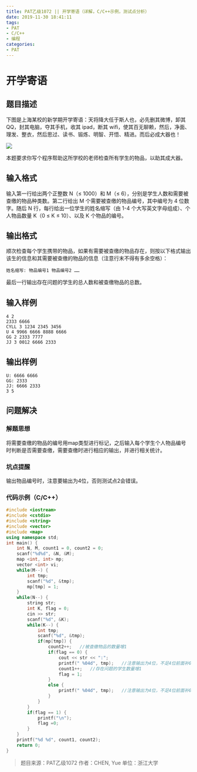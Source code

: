 ```yaml
---
title: PAT乙级1072 || 开学寄语（详解，C/C++示例，测试点分析）
date: 2019-11-30 18:41:11
tags:
- PAT
- C/C++
- 编程
categories:
- PAT
---
```


# **开学寄语**
## **题目描述**
下图是上海某校的新学期开学寄语：天将降大任于斯人也，必先删其微博，卸其 QQ，封其电脑，夺其手机，收其 ipad，断其 wifi，使其百无聊赖，然后，净面、理发、整衣，然后思过、读书、锻炼、明智、开悟、精进。而后必成大器也！

![](https://images.ptausercontent.com/3b1d9f4a-778b-4942-a9e2-836262f363aa.JPG)

本题要求你写个程序帮助这所学校的老师检查所有学生的物品，以助其成大器。

## **输入格式**
输入第一行给出两个正整数 N（≤ 1000）和 M（≤ 6），分别是学生人数和需要被查缴的物品种类数。第二行给出 M 个需要被查缴的物品编号，其中编号为 4 位数字。随后 N 行，每行给出一位学生的姓名缩写（由 1-4 个大写英文字母组成）、个人物品数量 K（0 ≤ K ≤ 10）、以及 K 个物品的编号。
## **输出格式**
顺次检查每个学生携带的物品，如果有需要被查缴的物品存在，则按以下格式输出该生的信息和其需要被查缴的物品的信息（注意行末不得有多余空格）：

```null
姓名缩写: 物品编号1 物品编号2 ……
```

最后一行输出存在问题的学生的总人数和被查缴物品的总数。

## **输入样例**
```null
4 2
2333 6666
CYLL 3 1234 2345 3456
U 4 9966 6666 8888 6666
GG 2 2333 7777
JJ 3 0012 6666 2333
```
## **输出样例**
```null
U: 6666 6666
GG: 2333
JJ: 6666 2333
3 5
```

## 问题解决
### 解题思想
将需要查缴的物品的编号用map类型进行标记，之后输入每个学生个人物品编号时判断是否需要查缴，需要查缴时进行相应的输出，并进行相关统计。

### 坑点提醒

输出物品编号时，注意要输出为4位，否则测试点2会错误。

### 代码示例（C/C++）

```cpp
#include <iostream>
#include <cstdio>
#include <string>
#include <vector>
#include <map>
using namespace std;
int main() {
    int N, M, count1 = 0, count2 = 0;
    scanf("%d%d", &N, &M);
    map <int, int> mp;
    vector <int> vi;
    while(M--) {
        int tmp;
        scanf("%d", &tmp);
        mp[tmp] = 1;
    }
    while(N--) {
        string str;
        int K, flag = 0;
        cin >> str;
        scanf("%d", &K);
        while(K--) {
            int tmp;
            scanf("%d", &tmp);
            if(mp[tmp]) {
                count2++;   //被查缴物品的数量增1
                if(flag == 0) {
                    cout << str << ":";
                    printf(" %04d", tmp);	//注意输出为4位，不足4位前面补0
                    count1++;   //存在问题的学生数量增1
                    flag = 1;
                }
                else {
                    printf(" %04d", tmp);	//注意输出为4位，不足4位前面补0
                }
            }
        }
        if(flag == 1) {
            printf("\n");
            flag =0;
        }
    }
    printf("%d %d", count1, count2);
    return 0;
}
```
>题目来源：PAT乙级1072
>作者：CHEN, Yue
>单位：浙江大学